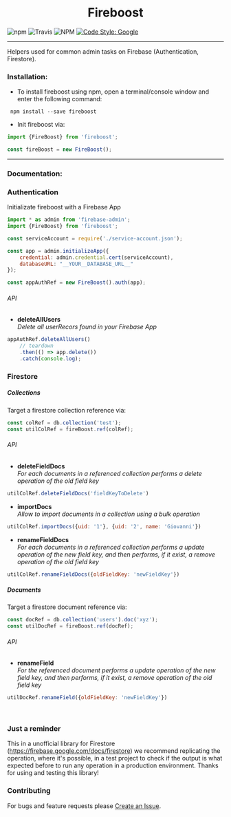 <div align="center">
  <h1>Fireboost</h1>
</div>

![npm](https://img.shields.io/npm/v/admin-utils-firestore.svg)
![Travis](https://img.shields.io/travis/39ro/admin-utils-firestore)
![NPM](https://img.shields.io/npm/l/admin-utils-firestore)
[![Code Style: Google](https://img.shields.io/badge/code%20style-google-blueviolet.svg)](https://github.com/google/gts)

<hr>

Helpers used for common admin tasks on Firebase (Authentication, Firestore).


### Installation:

- To install fireboost using npm, open a terminal/console window and enter the following command:
```
 npm install --save fireboost
```

- Init fireboost via:
```javascript
import {FireBoost} from 'fireboost';

const fireBoost = new FireBoost();
```

<hr>

### Documentation:

### Authentication
Initializate fireboost with a Firebase App
```javascript
import * as admin from 'firebase-admin';
import {FireBoost} from 'fireboost';

const serviceAccount = require('./service-account.json');

const app = admin.initializeApp({
    credential: admin.credential.cert(serviceAccount),
    databaseURL: "__YOUR__DATABASE_URL__"
});

const appAuthRef = new FireBoost().auth(app);
```

###### API

- **deleteAllUsers**<br>
_Delete all userRecors found in your Firebase App_
```javascript
appAuthRef.deleteAllUsers()
    // teardown
    .then(() => app.delete())
    .catch(console.log);
```




### Firestore


##### Collections
Target a firestore collection reference via:
```javascript
const colRef = db.collection('test');
const utilColRef = fireBoost.ref(colRef);
```

###### API

- **deleteFieldDocs**<br>
_For each documents in a referenced collection performs a delete operation of the old field key_
```javascript
utilColRef.deleteFieldDocs('fieldKeyToDelete')
```

- **importDocs**<br>
_Allow to import documents in a collection using a bulk operation_
```javascript
utilColRef.importDocs({uid: '1'}, {uid: '2', name: 'Giovanni'})
```

- **renameFieldDocs**<br>
_For each documents in a referenced collection performs a update operation of the new field key, and then performs, if it exist, a remove operation of the old field key_
```javascript
utilColRef.renameFieldDocs({oldFieldKey: 'newFieldKey'})
```


##### Documents
Target a firestore document reference via:
```javascript
const docRef = db.collection('users').doc('xyz');
const utilDocRef = fireBoost.ref(docRef);
```

###### API

- **renameField**<br>
_For the referenced document performs a update operation of the new field key, and then performs, if it exist, a remove operation of the old field key_
```javascript
utilDocRef.renameField({oldFieldKey: 'newFieldKey'})
```


<br>


### Just a reminder
This in a unofficial library for Firestore (https://firebase.google.com/docs/firestore) we recommend replicating the operation, where it's possible, in a test project to check if the output is what expected before to run any operation in a production environment.
Thanks for using and testing this library!

### Contributing
For bugs and feature requests please [Create an Issue](https://github.com/39ro/fireboost/issues/new).

